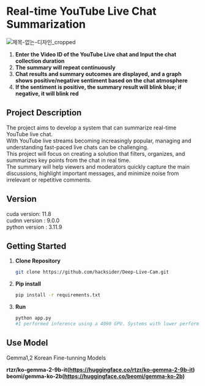 # Real-time YouTube Live Chat Summarization
![제목-없는-디자인_cropped](https://github.com/user-attachments/assets/d839b14b-cdb3-40e4-b57b-9f9b55bcea00)

1. **Enter the Video ID of the YouTube Live chat and Input the chat collection duration**
2. **The summary will repeat continuously**
3. **Chat results and summary outcomes are displayed, and a graph shows positive/negative sentiment based on the chat atmosphere**
4. **If the sentiment is positive, the summary result will blink blue; if negative, it will blink red**

## Project Description
The project aims to develop a system that can summarize real-time YouTube live chat.  
With YouTube live streams becoming increasingly popular, managing and understanding fast-paced live chats can be challenging.  
This project will focus on creating a solution that filters, organizes, and summarizes key points from the chat in real time.  
The summary will help viewers and moderators quickly capture the main discussions, highlight important messages, and minimize noise from irrelevant or repetitive comments. 

## Version
cuda version: 11.8  
cudnn version : 9.0.0  
python version : 3.11.9  

## Getting Started
1. **Clone Repository**

   ```bash
   git clone https://github.com/hacksider/Deep-Live-Cam.git
2. **Pip install**

   ```bash
   pip install -r requirements.txt  
4. **Run**  

   ```bash
   python app.py
   #I performed inference using a 4090 GPU. Systems with lower performance may not be able to run this.

##  Use Model
  Gemma1,2 Korean Fine-tunning Models  
  
  **rtzr/ko-gemma-2-9b-it(https://huggingface.co/rtzr/ko-gemma-2-9b-it)**  
  **beomi/gemma-ko-2b(https://huggingface.co/beomi/gemma-ko-2b)**
